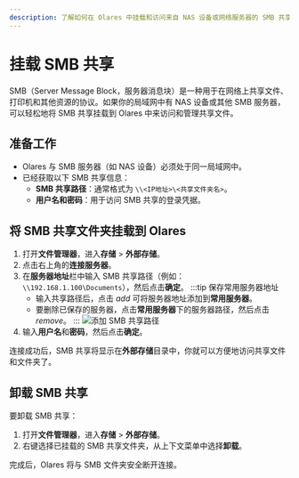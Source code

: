 ```yaml
---
description: 了解如何在 Olares 中挂载和访问来自 NAS 设备或网络服务器的 SMB 共享文件夹。包含连接 SMB 共享和管理网络文件的详细步骤说明。
---
```

# 挂载 SMB 共享
SMB（Server Message Block，服务器消息块）是一种用于在网络上共享文件、打印机和其他资源的协议。如果你的局域网中有 NAS 设备或其他 SMB 服务器，可以轻松地将 SMB 共享挂载到 Olares 中来访问和管理共享文件。

## 准备工作
- Olares 与 SMB 服务器（如 NAS 设备）必须处于同一局域网中。
- 已经获取以下 SMB 共享信息：
    - **SMB 共享路径**：通常格式为 `\\<IP地址>\<共享文件夹名>`。
    - **用户名和密码**：用于访问 SMB 共享的登录凭据。

## 将 SMB 共享文件夹挂载到 Olares
1. 打开**文件管理器**，进入**存储** > **外部存储**。
2. 点击右上角的**连接服务器**。
3. 在**服务器地址**栏中输入 SMB 共享路径（例如：`\\192.168.1.100\Documents`），然后点击**确定**。
   :::tip 保存常用服务器地址
    - 输入共享路径后，点击 <i class="material-symbols-outlined">add</i> 可将服务器地址添加到**常用服务器**。
    - 要删除已保存的服务器，点击**常用服务器**下的服务器路径，然后点击 <i class="material-symbols-outlined">remove</i>。
    :::
    ![添加 SMB 共享路径](/images/manual/olares/add-SMB-share-path.png#bordered)
4. 输入**用户名**和**密码**，然后点击**确定**。

连接成功后，SMB 共享将显示在**外部存储**目录中，你就可以方便地访问共享文件和文件夹了。

## 卸载 SMB 共享
要卸载 SMB 共享：
1. 打开**文件管理器**，进入**存储** > **外部存储**。
2. 右键选择已挂载的 SMB 共享文件夹，从上下文菜单中选择**卸载**。

完成后，Olares 将与 SMB 文件夹安全断开连接。